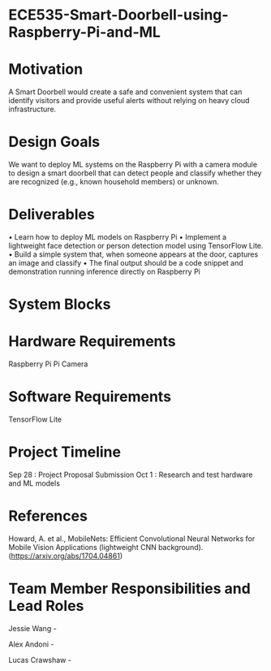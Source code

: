 # ECE535-Smart-Doorbell-using-Raspberry-Pi-and-ML

# Motivation
A Smart Doorbell would create a safe and convenient system that can identify visitors and provide useful alerts without relying on heavy cloud infrastructure.

# Design Goals
We want to deploy ML systems on the Raspberry Pi with a camera module to design a smart doorbell that can detect people and classify whether they are recognized (e.g., known household members) or unknown. 

# Deliverables
• Learn how to deploy ML models on Raspberry Pi
• Implement a lightweight face detection or person detection model using TensorFlow Lite.
• Build a simple system that, when someone appears at the door, captures an image and classify
• The final output should be a code snippet and demonstration running inference directly on Raspberry Pi

# System Blocks 


# Hardware Requirements
Raspberry Pi
Pi Camera 

# Software Requirements 
TensorFlow Lite

# Project Timeline
Sep 28 : Project Proposal Submission
Oct 1  : Research and test hardware and ML models 

# References
Howard, A. et al., MobileNets: Efficient Convolutional Neural Networks for Mobile Vision Applications (lightweight CNN background). (https://arxiv.org/abs/1704.04861)


# Team Member Responsibilities and Lead Roles 
Jessie Wang - 

Alex Andoni - 

Lucas Crawshaw - 




